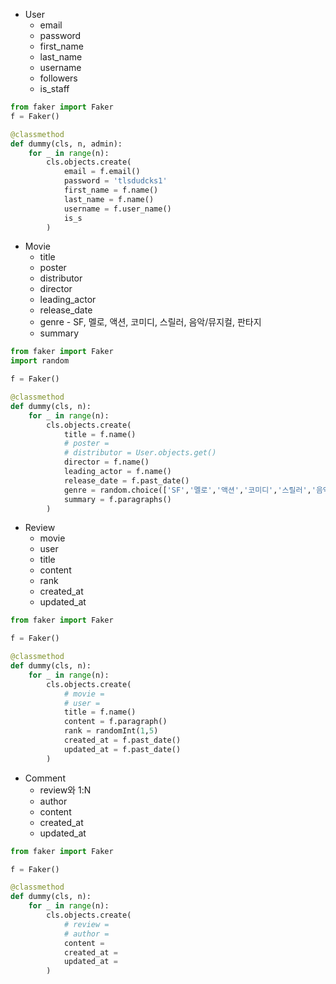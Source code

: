 - User
    - email
    - password
    - first_name
    - last_name
    - username
    - followers
    - is_staff

```python
from faker import Faker 
f = Faker()

@classmethod
def dummy(cls, n, admin):
    for _ in range(n):
        cls.objects.create(
            email = f.email()
            password = 'tlsdudcks1'
            first_name = f.name()
            last_name = f.name()
            username = f.user_name()
            is_s
        )
```



- Movie
  - title
  - poster
  - distributor
  - director
  - leading_actor
  - release_date
  - genre - SF, 멜로, 액션, 코미디, 스릴러, 음악/뮤지컬, 판타지
  - summary

```python
from faker import Faker
import random

f = Faker()

@classmethod
def dummy(cls, n):
    for _ in range(n):
        cls.objects.create(
            title = f.name()
            # poster = 
            # distributor = User.objects.get()
            director = f.name()
            leading_actor = f.name()
            release_date = f.past_date()
            genre = random.choice(['SF','멜로','액션','코미디','스릴러','음악/뮤지컬','판타지'])
            summary = f.paragraphs()
        )
```

- Review
  - movie
  - user
  - title
  - content
  - rank
  - created_at
  - updated_at

```python
from faker import Faker 

f = Faker()

@classmethod
def dummy(cls, n):
    for _ in range(n):
        cls.objects.create(
            # movie = 
            # user = 
            title = f.name()
            content = f.paragraph()
            rank = randomInt(1,5)
            created_at = f.past_date()
            updated_at = f.past_date()
        )
```

- Comment
  - review와 1:N
  - author
  - content
  - created_at
  - updated_at

```python
from faker import Faker 

f = Faker()

@classmethod
def dummy(cls, n):
    for _ in range(n):
        cls.objects.create(
            # review = 
            # author = 
            content = 
            created_at = 
            updated_at = 
        )
```

